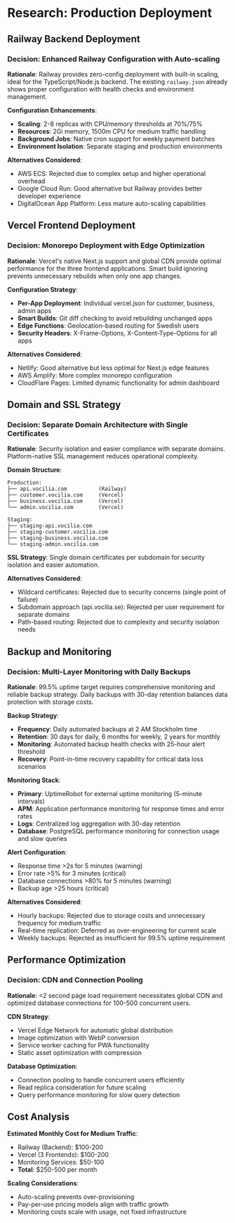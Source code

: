 # Research: Production Deployment

## Railway Backend Deployment

### Decision: Enhanced Railway Configuration with Auto-scaling

**Rationale**: Railway provides zero-config deployment with built-in scaling,
ideal for the TypeScript/Node.js backend. The existing `railway.json` already
shows proper configuration with health checks and environment management.

**Configuration Enhancements**:

- **Scaling**: 2-8 replicas with CPU/memory thresholds at 70%/75%
- **Resources**: 2Gi memory, 1500m CPU for medium traffic handling
- **Background Jobs**: Native cron support for weekly payment batches
- **Environment Isolation**: Separate staging and production environments

**Alternatives Considered**:

- AWS ECS: Rejected due to complex setup and higher operational overhead
- Google Cloud Run: Good alternative but Railway provides better developer
  experience
- DigitalOcean App Platform: Less mature auto-scaling capabilities

## Vercel Frontend Deployment

### Decision: Monorepo Deployment with Edge Optimization

**Rationale**: Vercel's native Next.js support and global CDN provide optimal
performance for the three frontend applications. Smart build ignoring prevents
unnecessary rebuilds when only one app changes.

**Configuration Strategy**:

- **Per-App Deployment**: Individual vercel.json for customer, business, admin
  apps
- **Smart Builds**: Git diff checking to avoid rebuilding unchanged apps
- **Edge Functions**: Geolocation-based routing for Swedish users
- **Security Headers**: X-Frame-Options, X-Content-Type-Options for all apps

**Alternatives Considered**:

- Netlify: Good alternative but less optimal for Next.js edge features
- AWS Amplify: More complex monorepo configuration
- CloudFlare Pages: Limited dynamic functionality for admin dashboard

## Domain and SSL Strategy

### Decision: Separate Domain Architecture with Single Certificates

**Rationale**: Security isolation and easier compliance with separate domains.
Platform-native SSL management reduces operational complexity.

**Domain Structure**:

```
Production:
├── api.vocilia.com          (Railway)
├── customer.vocilia.com     (Vercel)
├── business.vocilia.com     (Vercel)
└── admin.vocilia.com        (Vercel)

Staging:
├── staging-api.vocilia.com
├── staging-customer.vocilia.com
├── staging-business.vocilia.com
└── staging-admin.vocilia.com
```

**SSL Strategy**: Single domain certificates per subdomain for security
isolation and easier automation.

**Alternatives Considered**:

- Wildcard certificates: Rejected due to security concerns (single point of
  failure)
- Subdomain approach (api.vocilia.se): Rejected per user requirement for
  separate domains
- Path-based routing: Rejected due to complexity and security isolation needs

## Backup and Monitoring

### Decision: Multi-Layer Monitoring with Daily Backups

**Rationale**: 99.5% uptime target requires comprehensive monitoring and
reliable backup strategy. Daily backups with 30-day retention balances data
protection with storage costs.

**Backup Strategy**:

- **Frequency**: Daily automated backups at 2 AM Stockholm time
- **Retention**: 30 days for daily, 6 months for weekly, 2 years for monthly
- **Monitoring**: Automated backup health checks with 25-hour alert threshold
- **Recovery**: Point-in-time recovery capability for critical data loss
  scenarios

**Monitoring Stack**:

- **Primary**: UptimeRobot for external uptime monitoring (5-minute intervals)
- **APM**: Application performance monitoring for response times and error rates
- **Logs**: Centralized log aggregation with 30-day retention
- **Database**: PostgreSQL performance monitoring for connection usage and slow
  queries

**Alert Configuration**:

- Response time >2s for 5 minutes (warning)
- Error rate >5% for 3 minutes (critical)
- Database connections >80% for 5 minutes (warning)
- Backup age >25 hours (critical)

**Alternatives Considered**:

- Hourly backups: Rejected due to storage costs and unnecessary frequency for
  medium traffic
- Real-time replication: Deferred as over-engineering for current scale
- Weekly backups: Rejected as insufficient for 99.5% uptime requirement

## Performance Optimization

### Decision: CDN and Connection Pooling

**Rationale**: <2 second page load requirement necessitates global CDN and
optimized database connections for 100-500 concurrent users.

**CDN Strategy**:

- Vercel Edge Network for automatic global distribution
- Image optimization with WebP conversion
- Service worker caching for PWA functionality
- Static asset optimization with compression

**Database Optimization**:

- Connection pooling to handle concurrent users efficiently
- Read replica consideration for future scaling
- Query performance monitoring for slow query detection

## Cost Analysis

**Estimated Monthly Cost for Medium Traffic**:

- Railway (Backend): $100-200
- Vercel (3 Frontends): $100-200
- Monitoring Services: $50-100
- **Total**: $250-500 per month

**Scaling Considerations**:

- Auto-scaling prevents over-provisioning
- Pay-per-use pricing models align with traffic growth
- Monitoring costs scale with usage, not fixed infrastructure
